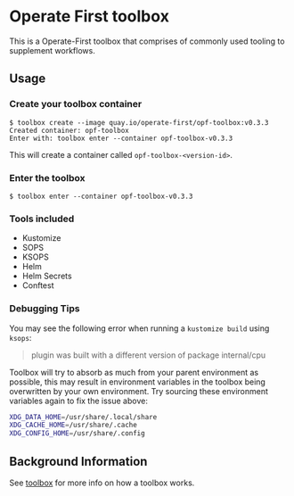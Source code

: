 # Operate First toolbox

This is a Operate-First toolbox that comprises of commonly used tooling to supplement workflows.

## Usage

### Create your toolbox container

```shell
$ toolbox create --image quay.io/operate-first/opf-toolbox:v0.3.3
Created container: opf-toolbox
Enter with: toolbox enter --container opf-toolbox-v0.3.3
```

This will create a container called `opf-toolbox-<version-id>`.

### Enter the toolbox

```shell
$ toolbox enter --container opf-toolbox-v0.3.3
```

### Tools included

- Kustomize
- SOPS
- KSOPS
- Helm
- Helm Secrets
- Conftest

### Debugging Tips

You may see the following error when running a `kustomize build` using `ksops`:

> plugin was built with a different version of package internal/cpu

Toolbox will try to absorb as much from your parent environment as possible, this may result in environment variables
in the toolbox being overwritten by your own environment. Try sourcing these environment variables again to fix the issue
above:

```bash
XDG_DATA_HOME=/usr/share/.local/share
XDG_CACHE_HOME=/usr/share/.cache
XDG_CONFIG_HOME=/usr/share/.config
```

## Background Information

See [toolbox](https://github.com/containers/toolbox) for more info on how a toolbox works.

